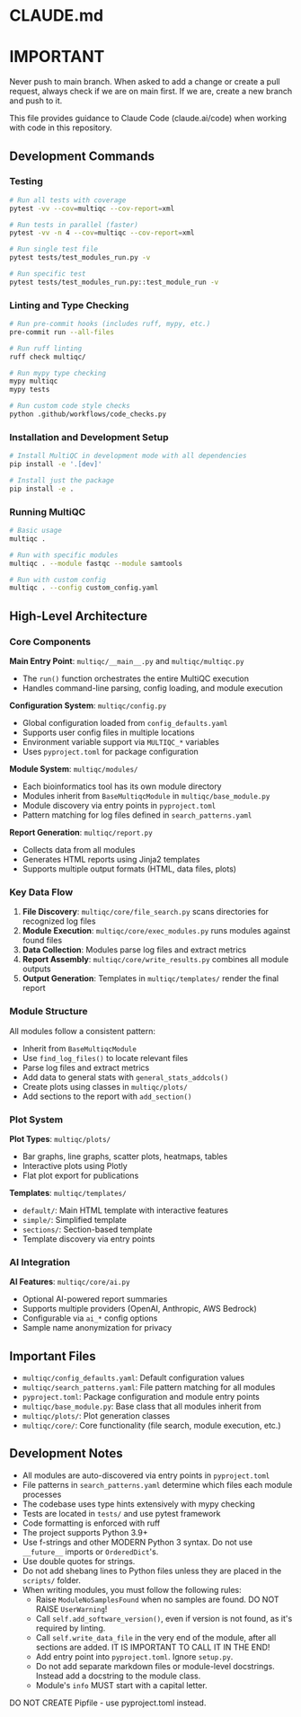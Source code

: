# CLAUDE.md

# IMPORTANT

Never push to main branch. When asked to add a change or create a pull request, always check if we are on main first. If we are, create a new branch and push to it.

This file provides guidance to Claude Code (claude.ai/code) when working with code in this repository.

## Development Commands

### Testing

```bash
# Run all tests with coverage
pytest -vv --cov=multiqc --cov-report=xml

# Run tests in parallel (faster)
pytest -vv -n 4 --cov=multiqc --cov-report=xml

# Run single test file
pytest tests/test_modules_run.py -v

# Run specific test
pytest tests/test_modules_run.py::test_module_run -v
```

### Linting and Type Checking

```bash
# Run pre-commit hooks (includes ruff, mypy, etc.)
pre-commit run --all-files

# Run ruff linting
ruff check multiqc/

# Run mypy type checking
mypy multiqc
mypy tests

# Run custom code style checks
python .github/workflows/code_checks.py
```

### Installation and Development Setup

```bash
# Install MultiQC in development mode with all dependencies
pip install -e '.[dev]'

# Install just the package
pip install -e .
```

### Running MultiQC

```bash
# Basic usage
multiqc .

# Run with specific modules
multiqc . --module fastqc --module samtools

# Run with custom config
multiqc . --config custom_config.yaml
```

## High-Level Architecture

### Core Components

**Main Entry Point**: `multiqc/__main__.py` and `multiqc/multiqc.py`

- The `run()` function orchestrates the entire MultiQC execution
- Handles command-line parsing, config loading, and module execution

**Configuration System**: `multiqc/config.py`

- Global configuration loaded from `config_defaults.yaml`
- Supports user config files in multiple locations
- Environment variable support via `MULTIQC_*` variables
- Uses `pyproject.toml` for package configuration

**Module System**: `multiqc/modules/`

- Each bioinformatics tool has its own module directory
- Modules inherit from `BaseMultiqcModule` in `multiqc/base_module.py`
- Module discovery via entry points in `pyproject.toml`
- Pattern matching for log files defined in `search_patterns.yaml`

**Report Generation**: `multiqc/report.py`

- Collects data from all modules
- Generates HTML reports using Jinja2 templates
- Supports multiple output formats (HTML, data files, plots)

### Key Data Flow

1. **File Discovery**: `multiqc/core/file_search.py` scans directories for recognized log files
2. **Module Execution**: `multiqc/core/exec_modules.py` runs modules against found files
3. **Data Collection**: Modules parse log files and extract metrics
4. **Report Assembly**: `multiqc/core/write_results.py` combines all module outputs
5. **Output Generation**: Templates in `multiqc/templates/` render the final report

### Module Structure

All modules follow a consistent pattern:

- Inherit from `BaseMultiqcModule`
- Use `find_log_files()` to locate relevant files
- Parse log files and extract metrics
- Add data to general stats with `general_stats_addcols()`
- Create plots using classes in `multiqc/plots/`
- Add sections to the report with `add_section()`

### Plot System

**Plot Types**: `multiqc/plots/`

- Bar graphs, line graphs, scatter plots, heatmaps, tables
- Interactive plots using Plotly
- Flat plot export for publications

**Templates**: `multiqc/templates/`

- `default/`: Main HTML template with interactive features
- `simple/`: Simplified template
- `sections/`: Section-based template
- Template discovery via entry points

### AI Integration

**AI Features**: `multiqc/core/ai.py`

- Optional AI-powered report summaries
- Supports multiple providers (OpenAI, Anthropic, AWS Bedrock)
- Configurable via `ai_*` config options
- Sample name anonymization for privacy

## Important Files

- `multiqc/config_defaults.yaml`: Default configuration values
- `multiqc/search_patterns.yaml`: File pattern matching for all modules
- `pyproject.toml`: Package configuration and module entry points
- `multiqc/base_module.py`: Base class that all modules inherit from
- `multiqc/plots/`: Plot generation classes
- `multiqc/core/`: Core functionality (file search, module execution, etc.)

## Development Notes

- All modules are auto-discovered via entry points in `pyproject.toml`
- File patterns in `search_patterns.yaml` determine which files each module processes
- The codebase uses type hints extensively with mypy checking
- Tests are located in `tests/` and use pytest framework
- Code formatting is enforced with ruff
- The project supports Python 3.9+
- Use f-strings and other MODERN Python 3 syntax. Do not use `__future__` imports or `OrderedDict`'s.
- Use double quotes for strings.
- Do not add shebang lines to Python files unless they are placed in the `scripts/` folder.
- When writing modules, you must follow the following rules:
  - Raise `ModuleNoSamplesFound` when no samples are found. DO NOT RAISE `UserWarning`!
  - Call `self.add_software_version()`, even if version is not found, as it's required by linting.
  - Call `self.write_data_file` in the very end of the module, after all sections are added. IT IS IMPORTANT TO CALL IT IN THE END!
  - Add entry point into `pyproject.toml`. Ignore `setup.py`.
  - Do not add separate markdown files or module-level docstrings. Instead add a docstring to the module class.
  - Module's `info` MUST start with a capital letter.

DO NOT CREATE Pipfile - use pyproject.toml instead.
